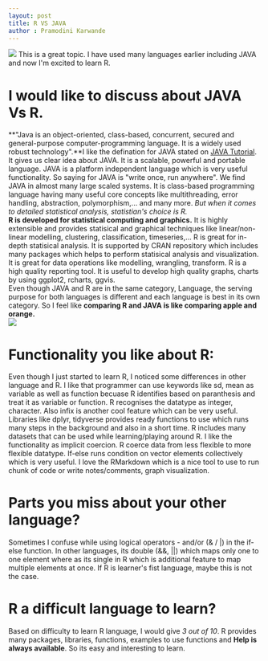 ```yaml
---
layout: post
title: R VS JAVA
author : Pramodini Karwande
---
```



![]("https://raw.githubusercontent.com/pkarwan/pkarwan.github.io/master/images/data-science-with-r-for-java-developers.jpg")
This is a great topic. I have used many languages earlier including JAVA and now I'm excited to learn R. <br/>

# I would like to discuss about JAVA Vs R. 

**"Java is an object-oriented, class-based, concurrent, secured and general-purpose computer-programming language. It is a widely used robust technology".**I like the defination for JAVA stated on [JAVA Tutorial]("https://www.javatpoint.com/java-tutorial"). It gives us clear idea about JAVA. It is a scalable, powerful and portable language. JAVA is a platform independent language which is very useful functionality. So saying for JAVA is "write once, run anywhere". We find JAVA in almost many large scaled systems. It is class-based programming language having many useful core concepts like multithreading, error handling, abstraction, polymorphism,... and many more. _But when it comes to detailed statistical analysis, statistian's choice is R._ <br/>
**R is developed for statistical computing and graphics.** It is highly extensible and provides statisical and graphical techniques like linear/non-linear modelling, clustering, classification, timeseries,... R is great for in-depth statisical analysis. It is supported by CRAN repository which includes many packages which helps to perform statisical analysis and visualization. It is great for data operations like modelling, wrangling, transform. R is a high quality reporting tool. It is useful to develop high quality graphs, charts by using ggplot2, rcharts, ggvis. <br/>
Even though JAVA and R are in the same category, Language, the serving purpose for both languages is different and each language is best in its own category. So I feel like **comparing R and JAVA is like comparing apple and orange.** <br/>
![]("https://raw.githubusercontent.com/pkarwan/pkarwan.github.io/master/images/RvsJAVA.jpg")

# Functionality you like about R: <br/>
Even though I just started to learn R, I noticed some differences in other language and R. I like that programmer can use keywords like sd, mean as variable as well as function becuase R identifies based on paranthesis and treat it as variable or function. R recognises the datatype as integer, character.  Also infix is another cool feature which can be very useful. Libraries like dplyr, tidyverse provides ready functions to use which runs many steps in the background and also in a short time. R includes many datasets that can be used while learning/playing around R. I like the functionality as implicit coercion. R coerce data from less flexible to more flexible datatype. If-else runs condition on vector elements collectively which is very useful. I love the RMarkdown which is  a nice tool to use to run chunk of code or write notes/comments, graph visualization. <br/>

# Parts you miss about your other language? <br/>
Sometimes I confuse while using logical operators - and/or (& / |) in the if-else function. In other languages, its double (&&, ||) which maps only one to one element where as its single in R which is additional feature to map multiple elements at once. If R is learner's fist language, maybe this is not the case. <br/>

# R a difficult language to learn? <br/>
Based on difficulty to learn R language, I would give _3 out of 10_. R provides many packages, libraries, functions, examples to use functions and **Help is always available**. So its easy and interesting to learn. <br/>
